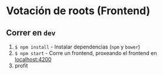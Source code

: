 # Votación de roots (Frontend)

## Correr en `dev`
1. `$ npm install` - Instalar dependencias (`npm` y `bower`)
2. `$ npm start` - Corre un frontend, proxeando el frontend en [localhost:4200](http://localhost:4200)
3. profit